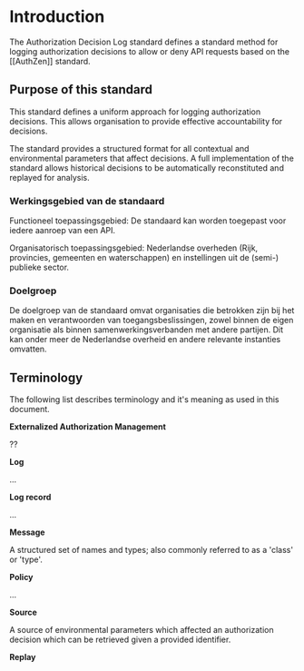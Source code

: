 # Introduction

The Authorization Decision Log standard defines a standard method for logging authorization decisions to allow or deny API requests based on the [[AuthZen]] standard.

## Purpose of this standard

This standard defines a uniform approach for logging authorization decisions. This allows organisation to provide effective accountability for decisions. 

The standard provides a structured format for all contextual and environmental parameters that affect decisions. A full implementation of the standard allows historical decisions to be automatically reconstituted and replayed for analysis.

### Werkingsgebied van de standaard
Functioneel toepassingsgebied: De standaard kan worden toegepast voor iedere aanroep van een API.

Organisatorisch toepassingsgebied: Nederlandse overheden (Rijk, provincies, gemeenten en waterschappen) en instellingen 
uit de (semi-) publieke sector. 

[//]: # (Internationaal focus ook mogelijk, via Michiel naar OpenID)

### Doelgroep
De doelgroep van de standaard omvat organisaties die betrokken zijn bij het maken en verantwoorden van 
toegangsbeslissingen, zowel binnen de eigen organisatie als binnen samenwerkingsverbanden met andere partijen. Dit kan 
onder meer de Nederlandse overheid en andere relevante instanties omvatten.

## Terminology 

The following list describes terminology and it's meaning as used in this document.

**Externalized Authorization Management**

??

**Log**

...

**Log record**

...

**Message**

A structured set of names and types; also commonly referred to as a 'class' or 'type'.


**Policy**

...

**Source**

A source of environmental parameters which affected an authorization decision which can be retrieved given a provided identifier.




**Replay**